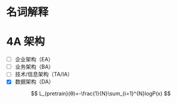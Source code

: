 # 名词解释

# 4A 架构
- [ ] 企业架构（EA）
- [ ] 业务架构（BA）
- [ ] 技术/信息架构（TA/IA）
- [x] 数据架构（DA）

$$ L_{pretrain}(θ)=-\frac{1}{N}\sum_{i=1}^{N}logP(x) $$
